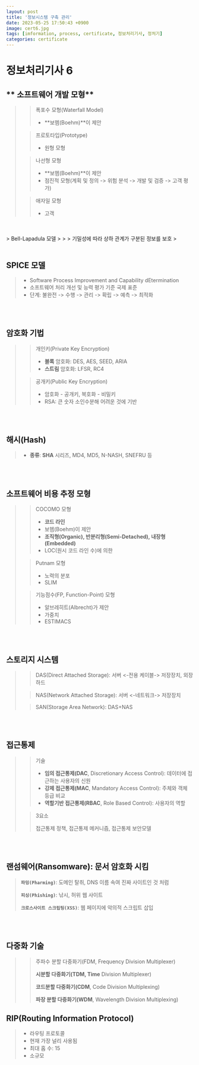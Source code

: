 ```yaml
---
layout: post
title: '정보시스템 구축 관리'
date: 2023-05-25 17:50:43 +0900
image: cert6.jpg
tags: [imformation, process, certificate, 정보처리기사, 정처기]
categories: certificate
---
```


# 정보처리기사 6

## ** 소프트웨어 개발 모형**
> 
> 
> > 폭포수 모형(Waterfall Model)
> > 
> > - **보헴(Boehm)**이 제안
> 
> > 프로토타입(Prototype)
> > 
> > - 원형 모형
> 
> > 나선형 모형
> > 
> > - **보헴(Boehm)**이 제안
> > - 점진적 모형(계획 및 정의 -> 위험 분석 -> 개발 및 검증 -> 고객 평가)
> 
> > 애자일 모형
> > 
> > - 고객
> >
<br/>
<br/>
> Bell-Lapadula 모델
> 
> 
> 기밀성에 따라 상하 관계가 구분된 정보를 보호
>
<br/>
<br/>

## **SPICE 모델**
> 
> - Software Process Improvement and Capability dEtermination
> - 소프트웨어 처리 개선 및 능력 평가 기준 국제 표준
> - 단계: 불완전 -> 수행 -> 관리 -> 확립 -> 예측 -> 최적화

<br/>
<br/>

## **암호화 기법**
> 
> 
> > 개인키(Private Key Encryption)
> > 
> > - **블록** 암호화: DES, AES, SEED, ARIA
> > - **스트림** 암호화: LFSR, RC4
> 
> > 공개키(Public Key Encryption)
> > 
> > - 암호화 - 공개키, 복호화 - 비밀키
> > - RSA: 큰 숫자 소인수분해 어려운 것에 기반

<br/>
<br/>

## **해시(Hash)**
> 
> - **종류**: **SHA** 시리즈, MD4, MD5, N-NASH, SNEFRU 등

<br/>
<br/>

## **소프트웨어 비용 추정 모형**
> 
> 
> > COCOMO 모형
> > 
> > - **코드 라인**
> > - 보헴(Boehm)이 제안
> > - **조직형(Organic), 반분리형(Semi-Detached), 내장형(Embedded)**
> > - LOC(원시 코드 라인 수)에 의한
> 
> > Putnam 모형
> > 
> > - 노력의 분포
> > - SLIM
> 
> > 기능점수(FP, Function-Point) 모형
> > 
> > - 알브레히트(Albrecht)가 제안
> > - 가중치
> > - ESTIMACS
<br/>
<br/>

## **스토리지 시스템**
> 
> 
> > DAS(Direct Attached Storage): 서버 <-전용 케이블-> 저장장치, 외장하드
> > 
> 
> > NAS(Network Attached Storage): 서버 <-네트워크-> 저장장치
> > 
> 
> > SAN(Storage Area Network): DAS+NAS
> > 
<br/>
<br/>

## **접근통제**
> 
> 
> > 기술
> > 
> > - **임의 접근통제(DAC**, Discretionary Access Control): 데이터에 접근하는 사용자의 신원
> > - **강제 접근통제(MAC**, Mandatory Access Control): 주체와 객체 등급 비교
> > - **역할기반 접근통제(RBAC**, Role Based Control): 사용자의 역할
> 
> > 3요소
> > 
> > 
> > 접근통제 정책, 접근통제 메커니즘, 접근통제 보안모델
> > 
<br/>
<br/>

## **랜섬웨어(Ransomware): 문서 암호화 시킴**
> 
> 
> **`파밍(Pharming)`**: 도메인 탈취, DNS 이름 속여 진짜 사이트인 것 처럼
> 
> **`피싱(Phishing)`**: 낚시, 허위 웹 사이트
> 
> **`크로스사이트 스크립팅(XSS)`**: 웹 페이지에 악의적 스크립트 삽입
> 
<br/>
<br/>

## **다중화 기술**
> 
> 
> > 주파수 분할 다중화기(FDM, Frequency Division Multiplexer)
> > 
> > 
> > **시분할 다중화기(TDM, Time** Division Multiplexer)
> > 
> > **코드분할 다중화기(CDM**, Code Division Multiplexing)
> > 
> > **파장 분할 다중화기(WDM**, Wavelength Division Multiplexing)
> > 

## **RIP(Routing Information Protocol)**
> 
> - 라우팅 프로토콜
> - 현재 가장 널리 사용됨
> - 최대 홉 수: 15
> - 소규모
